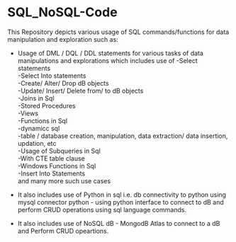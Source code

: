# SQL_NoSQL-Code  
This Repository depicts various usage of SQL commands/functions for data manipulation and exploration such as:  
  - Usage of DML / DQL / DDL statements for various tasks of data manipulations and explorations which includes use of 
      -Select statements  
      -Select Into statements  
      -Create/ Alter/ Drop dB objects  
      -Update/ Insert/ Delete from/ to dB objects  
      -Joins in Sql  
      -Stored Procedures  
      -Views  
      -Functions in Sql  
      -dynamicc sql  
      -table / database creation, manipulation, data extraction/ data insertion, updation, etc  
      -Usage of Subqueries in Sql  
      -With CTE table clause  
      -Windows Functions in Sql  
      -Insert Into Statements  
      and many more such use cases  
   
   - It also includes use of Python in sql i.e. db connectivity to python using mysql connector python - using python interface to connect to dB and perform CRUD
    operations using sql language commands.  
   
   - It also includes use of NoSQL dB - MongodB Atlas to connect to a dB and Perform CRUD opeartions.
      

